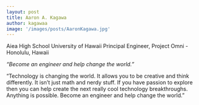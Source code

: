 ```yaml
---
layout: post
title: Aaron A. Kagawa
author: kagawaa
image: '/images/posts/AaronKagawa.jpg'
---
```


Aiea High School
University of Hawaii
Principal Engineer, Project Omni - Honolulu, Hawaii

*“Become an engineer and help change the world.”*

“Technology is changing the world. It allows you to be creative and think differently. It isn’t just math and nerdy stuff.  If you have passion to explore then you can help create the next really cool technology breakthroughs. Anything is possible. Become an engineer and help change the world.”
